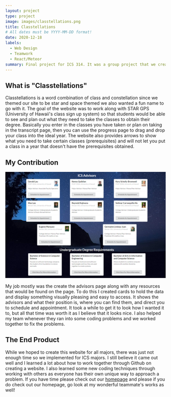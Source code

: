 ```yaml
---
layout: project
type: project
image: images/classtellations.png
title: Classtellations
# All dates must be YYYY-MM-DD format!
date: 2020-12-18
labels:
  - Web Design
  - Teamwork
  - React/Meteor
summary: Final project for ICS 314. It was a group project that we created to help ICS students plan out their classes.
---
```


## What is "Classtellations"

Classtellations is a word combination of class and constellation since we themed our site to be star and space themed we also wanted a fun name to go with it. The goal of the website was to work along with STAR GPS (University of Hawaii's class sign up system) so that students would be able to see and plan out what they need to take the classes to obtain their degree. Basically you enter in the classes you have taken or plan on taking in the transcript page, then you can use the progress page to drag and drop your class into the ideal year. The website also provides arrows to show what you need to take certain classes (prerequisites) and will not let you put a class in a year that doesn't have the prerequisites obtained.

## My Contribution

<img class="ui medium centered image" src="../images/advisors.png">

My job mostly was the create the advisors page along with any resources that would be found on the page. To do this I created cards to hold the data and display something visually pleasing and easy to access. It shows the advisors and what their position is, where you can find them, and direct you to schedule and appointment. It took a while to get it to look how I wanted it to, but all that time was worth it as I believe that it looks nice. I also helped my team whenever they ran into some coding problems and we worked together to fix the problems.

## The End Product

While we hoped to create this website for all majors, there was just not enough time so we implemented for ICS majors. I still believe it came out well and I learned a lot about how to work together through Github on creating a website. I also learned some new coding techniques through working with others as everyone has their own unique way to approach a problem. If you have time please check out our [homepage](https://uh-classtellations.github.io/) and please if you do check out our homepage, go look at my wonderful teammate's works as well!
